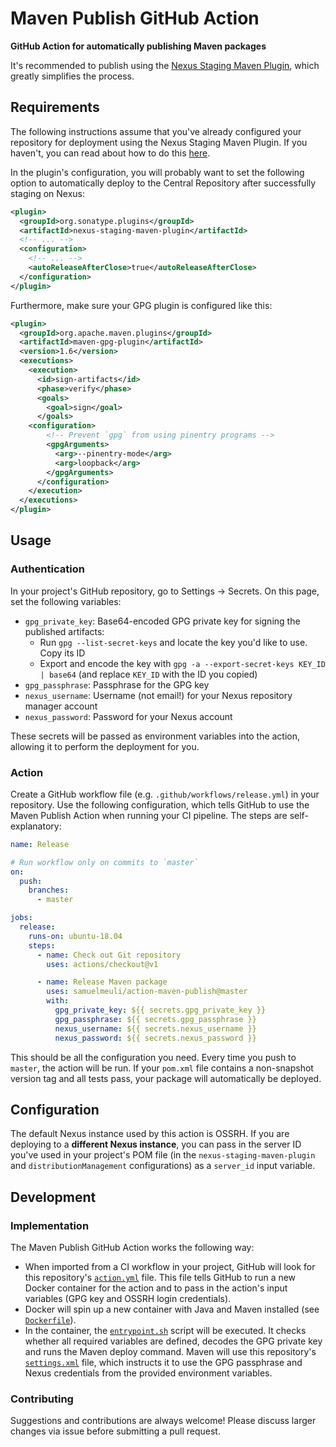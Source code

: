 # Maven Publish GitHub Action

**GitHub Action for automatically publishing Maven packages**

It's recommended to publish using the [Nexus Staging Maven Plugin](https://github.com/sonatype/nexus-maven-plugins/tree/master/staging/maven-plugin), which greatly simplifies the process.

## Requirements

The following instructions assume that you've already configured your repository for deployment using the Nexus Staging Maven Plugin. If you haven't, you can read about how to do this [here](https://central.sonatype.org/pages/apache-maven.html).

In the plugin's configuration, you will probably want to set the following option to automatically deploy to the Central Repository after successfully staging on Nexus:

```xml
<plugin>
  <groupId>org.sonatype.plugins</groupId>
  <artifactId>nexus-staging-maven-plugin</artifactId>
  <!-- ... -->
  <configuration>
    <!-- ... -->
    <autoReleaseAfterClose>true</autoReleaseAfterClose>
  </configuration>
</plugin>
```

Furthermore, make sure your GPG plugin is configured like this:

```xml
<plugin>
  <groupId>org.apache.maven.plugins</groupId>
  <artifactId>maven-gpg-plugin</artifactId>
  <version>1.6</version>
  <executions>
    <execution>
      <id>sign-artifacts</id>
      <phase>verify</phase>
      <goals>
        <goal>sign</goal>
      </goals>
    <configuration>
        <!-- Prevent `gpg` from using pinentry programs -->
        <gpgArguments>
          <arg>--pinentry-mode</arg>
          <arg>loopback</arg>
        </gpgArguments>
      </configuration>
    </execution>
  </executions>
</plugin>
```

## Usage

### Authentication

In your project's GitHub repository, go to Settings → Secrets. On this page, set the following variables:

- `gpg_private_key`: Base64-encoded GPG private key for signing the published artifacts:
  - Run `gpg --list-secret-keys` and locate the key you'd like to use. Copy its ID
  - Export and encode the key with `gpg -a --export-secret-keys KEY_ID | base64` (and replace `KEY_ID` with the ID you copied)
- `gpg_passphrase`: Passphrase for the GPG key
- `nexus_username`: Username (not email!) for your Nexus repository manager account
- `nexus_password`: Password for your Nexus account

These secrets will be passed as environment variables into the action, allowing it to perform the deployment for you.

### Action

Create a GitHub workflow file (e.g. `.github/workflows/release.yml`) in your repository. Use the following configuration, which tells GitHub to use the Maven Publish Action when running your CI pipeline. The steps are self-explanatory:

```yml
name: Release

# Run workflow only on commits to `master`
on:
  push:
    branches:
      - master

jobs:
  release:
    runs-on: ubuntu-18.04
    steps:
      - name: Check out Git repository
        uses: actions/checkout@v1

      - name: Release Maven package
        uses: samuelmeuli/action-maven-publish@master
        with:
          gpg_private_key: ${{ secrets.gpg_private_key }}
          gpg_passphrase: ${{ secrets.gpg_passphrase }}
          nexus_username: ${{ secrets.nexus_username }}
          nexus_password: ${{ secrets.nexus_password }}
```

This should be all the configuration you need. Every time you push to `master`, the action will be run. If your `pom.xml` file contains a non-snapshot version tag and all tests pass, your package will automatically be deployed.

## Configuration

The default Nexus instance used by this action is OSSRH. If you are deploying to a **different Nexus instance**, you can pass in the server ID you've used in your project's POM file (in the `nexus-staging-maven-plugin` and `distributionManagement` configurations) as a `server_id` input variable.

## Development

### Implementation

The Maven Publish GitHub Action works the following way:

- When imported from a CI workflow in your project, GitHub will look for this repository's [`action.yml`](./action.yml) file. This file tells GitHub to run a new Docker container for the action and to pass in the action's input variables (GPG key and OSSRH login credentials).
- Docker will spin up a new container with Java and Maven installed (see [`Dockerfile`](./Dockerfile)).
- In the container, the [`entrypoint.sh`](./entrypoint.sh) script will be executed. It checks whether all required variables are defined, decodes the GPG private key and runs the Maven deploy command. Maven will use this repository's [`settings.xml`](./settings.xml) file, which instructs it to use the GPG passphrase and Nexus credentials from the provided environment variables.

### Contributing

Suggestions and contributions are always welcome! Please discuss larger changes via issue before submitting a pull request.
